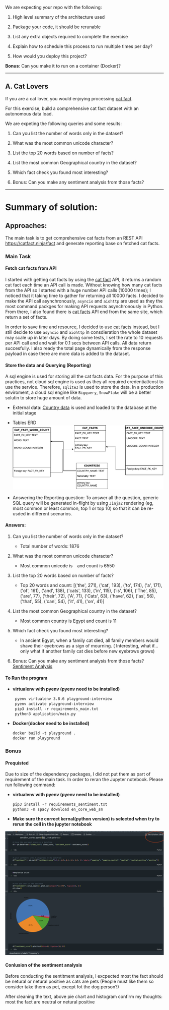 We are expecting your repo with the following:

1. High level summary of the architecture used

2. Package your code, it should be rerunable

3. List any extra objects required to complete the exercise

4. Explain how to schedule this process to run multiple times per day?

5. How would you deploy this project?

**Bonus**: Can you make it to run on a container (Docker)? 

---
## A. Cat Lovers

If you are a cat lover, you would enjoying processing [cat fact](https://catfact.ninja/fact).

For this exercise, build a comprehensive cat fact dataset with an autonomous data load.

We are expeting the following queries and some results:

1. Can you list the number of words only in the dataset?

2. What was the most common unicode character?

3. List the top 20 words based on number of facts?

4. List the most common Geographical country in the dataset?

5. Which fact check you found most interesting?

6. Bonus: Can you make any sentiment analysis from those facts?

---

# Summary of solution:

## Approaches:
The main task is to get comprehensive cat facts from an REST API https://catfact.ninja/fact and generate reporting base on fetched cat facts. 
### Main Task
#### Fetch cat facts from API

I started with getting cat facts by using the [cat fact](https://catfact.ninja/fact) API, it returns a random cat fact each time an API call is made. Without knowing how many cat facts from the API so I started with a huge number API calls (10000 times); I noticed that it taking time to gather for returning all 10000 facts. I decided to make the API call asynchronously, `asyncio` and `aiohttp` are used as they the most command packges for making API requests asynchronously in Python. From there, I also found there is [cat facts](https://catfact.ninja/facts) API end from the same site, which return a set of facts.

In order to save time and resource, I decided to use [cat facts](https://catfact.ninja/facts) instead, but I still decide to use `asyncio` and `aiohttp` in consdieration the whole dataset may scale up in later days. By doing some tests, I set the rate to 10 requests per API call and and wait for 0.1 secs between API calls. All data return succesfully. I also ready the total page dynamically from the response payload in case there are more data is added to the dataset.

#### Store the data and Querying (Reporting)

A sql engine is used for storing all the cat facts data. For the purpose of this practices, not cloud sql engine is used as they all required credential/cost to use the service. Therefore, `sqlite3` is used to store the data. In a production enviroment, a cloud sql engine like `Bigquery`, `SnowFlake` will be a better solutin to store huge amount of data.

- External data: [Country data](https://raw.githubusercontent.com/Dinuks/country-nationality-list/master/countries.csv) is used and loaded to the database at the initial stage

- Tables ERD
![](table.png "ERD")

- Answering the Reporting question: To answer all the question, generic SQL query will be generated in-flight by using `Jinja2` rendering (eg, most common or least common, top 1 or top 10) so that it can be re-usded in different scenarios.

#### Answers:

1. Can you list the number of words only in the dataset?
	- Total number of words: 1876
2. What was the most common unicode character?	
 	- Most common unicode is ` ` and count is 6550
3. List the top 20 words based on number of facts?
	- Top 20 words and count: [('the', 271), ('cat', 193), ('to', 174), ('a', 171), ('of', 161), ('and', 138), ('cats', 133), ('in', 115), ('is', 106), ('The', 85), ('are', 77), ('their', 72), ('A', 71), ('Cats', 63), ('have', 62), ('as', 56), ('that', 55), ('can', 54), ('it', 41), ('on', 41)]
4. List the most common Geographical country in the dataset?
 	- Most common country is Egypt and count is 11
5. Which fact check you found most interesting?
	- In ancient Egypt, when a family cat died, all family members would shave their eyebrows as a sign of mourning. ( Interesting, what if... only what if  another family cat dies before new eyebrows grows)

6. Bonus: Can you make any sentiment analysis from those facts?
[Sentiment Analysis](#bonus)

#### To Run the program
- **virtualenv with pyenv (pyenv need to be installed)** 

	``` 
	 pyenv virtualenv 3.8.6 playground-interview
	 pyenv activate playground-interview 
	 pip3 install -r requirements_main.txt
	 python3 application/main.py
	```
- **Docker(docker need to be installed)** 
	```
	docker build -t playground .
	docker run playground
	```

### Bonus
#### Prequisted

Due to size of the dependency packages, I did not put them as part of requirement of the main task. In order to reran the Jupyter notebook. Please run following command:

- **virtualenv with pyenv (pyenv need to be installed)** 
	```
	pip3 install -r requirements_sentiment.txt
	python3 -m spacy download en_core_web_sm
	```
- **Make sure the correct kernal(python version) is selected when try to rerun the cell in the jupyter notebook**

![](screen.png "ERD")


#### Conlusion of the sentiment analysis
Before conducting the sentitment analysis, I excpected most the fact should be netural or netural positive as cats are pets (People must like them so consider take them as pet, except fot the dog person?)

After cleaning the text, above pie chart and histogram confirm my thoughts: most the fact are neutral or netural positive